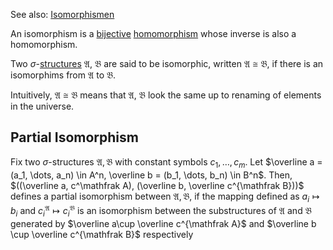 See also: [Isomorphismen](Isomorphismen.md)

An isomorphism is a [bijective](Bijektiv.md) [homomorphism](Homomorphism.md) whose inverse is also a homomorphism.

Two $\sigma$-[structures](Structure.md) $\mathfrak A$, $\mathfrak B$ are said to be isomorphic, written $\mathfrak A \cong \mathfrak B$, if there is an isomorphims from $\mathfrak A$ to $\mathfrak B$.

Intuitively, $\mathfrak A\cong \mathfrak B$ means that $\mathfrak A$, $\mathfrak B$ look the same up to renaming of elements in the universe.


## Partial Isomorphism
Fix two $\sigma$-structures $\mathfrak A, \mathfrak B$ with constant symbols $c_1, \dots, c_m$.
Let $\overline a = (a_1, \dots, a_n) \in A^n, \overline b = (b_1, \dots, b_n) \in B^n$. Then, $((\overline a, c^\mathfrak A), (\overline b, \overline c^{\mathfrak B}))$ defines a partial isomorphism between $\mathfrak A, \mathfrak B$, if the mapping defined as $a_i \mapsto b_i$ and $c_i^{\mathfrak A} \mapsto c_i^{\mathfrak B}$ is an isomorphism between the substructures of $\mathfrak A$ and $\mathfrak B$ generated by $\overline a\cup \overline c^{\mathfrak A}$ and $\overline b \cup \overline c^{\mathfrak B}$ respectively